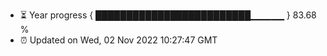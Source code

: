 - ⏳ Year progress { █████████████████████████▁▁▁▁▁ } 83.68 %
- ⏰ Updated on Wed, 02 Nov 2022 10:27:47 GMT

